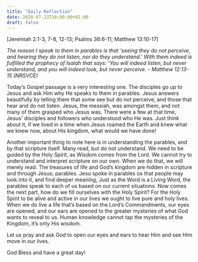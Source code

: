 ```yaml
---
title: "Daily Reflection"
date: 2020-07-23T10:00:00+01:00
draft: false
---
```


[Jeremiah 2:1-3, 7-8, 12-13; Psalms 36:6-11; Matthew 13:10-17]

_The reason I speak to them in parables is that ‘seeing they do not perceive, and hearing they do not listen, nor do they understand.’ With them indeed is fulfilled the prophecy of Isaiah that says: ‘You will indeed listen, but never understand, and you will indeed look, but never perceive. - Matthew 12:13-15 (NRSVCE)_

Today’s Gospel passage is a very interesting one. The disciples go up to Jesus and ask Him why He speaks to them in parables. Jesus answers beautifully by telling them that some see but do not perceive, and those that hear and do not listen. Jesus, the messiah, was amongst them, and not many of them grasped who Jesus was. There were a few at that time, Jesus' disciples and followers who understood who He was. Just think about it, if we lived in a time when Jesus roamed the Earth and knew what we knew now, about His kingdom, what would we have done!

Another important thing to note here is in understanding the parables, and by that scripture itself. Many read, but do not understand. We need to be guided by the Holy Spirit, as Wisdom comes from the Lord. We cannot try to understand and interpret scripture on our own. When we do that, we will merely read. The treasures of life and God’s kingdom are hidden in scripture and through Jesus; parables. Jesu spoke in parables os that people may look into it, and find deeper meaning, Just as the Word is a Living Word, the parables speak to each of us based on our current situations. Now comes the next part, how do we fill ourselves with the Holy Spirit? For the Holy Spirit to be alive and active in our lives we ought to live pure and holy lives. When we do live a life that’s based on the Lord’s Commandments, our eyes are opened, and our ears are opened to the greater mysteries of what God wants to reveal to us. Human knowledge cannot tap the mysteries of the Kingdom, it’s only His wisdom.

Let us pray and ask God to open our eyes and ears to hear Him and see Him move in our lives.

God Bless and have a great day!